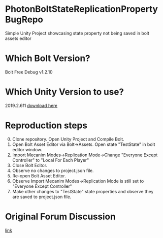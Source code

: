 # PhotonBoltStateReplicationPropertyBugRepo
Simple Unity Project showcasing state property not being saved in bolt assets editor

# Which Bolt Version?
Bolt Free Debug v1.2.10

# Which Unity Version to use?
2019.2.6f1
[download here](https://unity3d.com/get-unity/download/archive)

# Reproduction steps
0. Clone repository. Open Unity Project and Compile Bolt.
1. Open Bolt Asset Editor via Bolt->Assets. Open state "TestState" in bolt editor window.
2. Import Mecanim Modes->Replication Mode->Change "Everyone Except Controller" to "Local For Each Player"
3. Close Bolt Editor.
4. Observe no changes to project.json file.
5. Re-open Bolt Asset Editor.
6. Observe Import Mecanim Modes->Replication Mode is still set to "Everyone Except Controller"
7. Make other changes to "TestState" state properties and observe they are saved to project.json file.


# Original Forum Discussion
[link](https://forum.photonengine.com/discussion/14977/bolt-editor-state-property-changes-not-working-for-import-mecanim-modes-replication-mode#latest)
